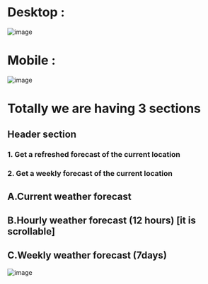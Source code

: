 # Desktop :
![image](https://github.com/user-attachments/assets/543fc5f3-468d-4b81-8cbb-53f7ebd01df1)

# Mobile :
![image](https://github.com/user-attachments/assets/22292f29-734f-4d46-a4c1-5bf24a646e53)

# Totally we are having 3 sections
## Header section
### 1. Get a refreshed forecast of the current location
### 2. Get a weekly forecast of the current location
   
## A.Current weather forecast
## B.Hourly weather forecast (12 hours) [it is scrollable]
## C.Weekly weather forecast (7days)

![image](https://github.com/user-attachments/assets/ea26bad6-cb73-4c19-9a57-d050a81632ba)
